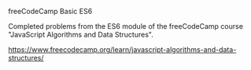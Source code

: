 freeCodeCamp Basic ES6

Completed problems from the ES6 module of the freeCodeCamp course "JavaScript Algorithms and Data Structures".

https://www.freecodecamp.org/learn/javascript-algorithms-and-data-structures/
